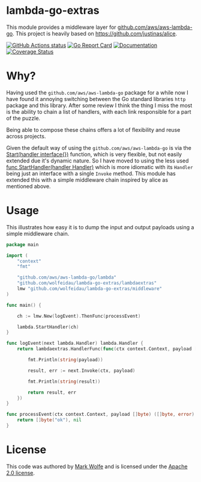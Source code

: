 # lambda-go-extras

This module provides a middleware layer for [github.com/aws/aws-lambda-go](https://github.com/aws/aws-lambda-go). This project is heavily based on https://github.com/justinas/alice.

[![GitHub Actions status](https://github.com/wolfeidau/lambda-go-extras/workflows/Go/badge.svg?branch=master)](https://github.com/wolfeidau/lambda-go-extras/actions?query=workflow%3AGo)
[![Go Report Card](https://goreportcard.com/badge/github.com/wolfeidau/lambda-go-extras)](https://goreportcard.com/report/github.com/wolfeidau/lambda-go-extras)
[![Documentation](https://godoc.org/github.com/wolfeidau/lambda-go-extras?status.svg)](https://godoc.org/github.com/wolfeidau/lambda-go-extras) [![Coverage Status](https://coveralls.io/repos/github/wolfeidau/lambda-go-extras/badge.svg?branch=master)](https://coveralls.io/github/wolfeidau/lambda-go-extras?branch=master)

# Why?

Having used the `github.com/aws/aws-lambda-go` package for a while now I have found it annoying switching between the Go standard libraries `http` package and this library. After some review I think the thing I miss the most is the ability to chain a list of handlers, with each link responsible for a part of the puzzle.

Being able to compose these chains offers a lot of flexibility and reuse across projects.

Given the default way of using the `github.com/aws/aws-lambda-go` is via the [Start(handler interface{})](https://godoc.org/github.com/aws/aws-lambda-go/lambda#Start) function, which is very flexible, but not easily extended due it's dynamic nature. So I have moved to using the less used [func StartHandler(handler Handler)](https://godoc.org/github.com/aws/aws-lambda-go/lambda#StartHandler) which is more idiomatic with its `Handler` being just an interface with a single `Invoke` method. This module has extended this with a simple middleware chain inspired by alice as mentioned above.

# Usage

This illustrates how easy it is to dump the input and output payloads using a simple middleware chain.

```go
package main

import (
	"context"
	"fmt"

	"github.com/aws/aws-lambda-go/lambda"
	"github.com/wolfeidau/lambda-go-extras/lambdaextras"
	lmw "github.com/wolfeidau/lambda-go-extras/middleware"
)

func main() {

	ch := lmw.New(logEvent).ThenFunc(processEvent)

	lambda.StartHandler(ch)
}

func logEvent(next lambda.Handler) lambda.Handler {
	return lambdaextras.HandlerFunc(func(ctx context.Context, payload []byte) ([]byte, error) {

		fmt.Println(string(payload))

		result, err := next.Invoke(ctx, payload)

		fmt.Println(string(result))

		return result, err
	})
}

func processEvent(ctx context.Context, payload []byte) ([]byte, error) {
	return []byte("ok"), nil
}
```

# License

This code was authored by [Mark Wolfe](https://www.wolfe.id.au) and is licensed under the [Apache 2.0 license](http://www.apache.org/licenses/LICENSE-2.0).
